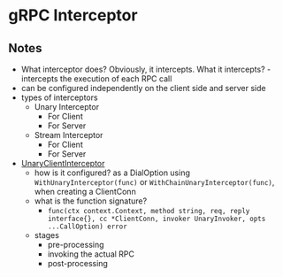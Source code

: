 # gRPC Interceptor

## Notes

- What interceptor does? Obviously, it intercepts. What it intercepts? - intercepts the execution of each RPC call
- can be configured independently on the client side and server side
- types of interceptors
  - Unary Interceptor
    - For Client
    - For Server
  - Stream Interceptor
    - For Client
    - For Server
- [UnaryClientInterceptor](https://pkg.go.dev/google.golang.org/grpc#UnaryClientInterceptor)
  - how is it configured? as a DialOption using `WithUnaryInterceptor(func)` or `WithChainUnaryInterceptor(func)`, when creating a ClientConn
  - what is the function signature?
    - `func(ctx context.Context, method string, req, reply interface{}, cc *ClientConn, invoker UnaryInvoker, opts ...CallOption) error`
  - stages
    - pre-processing
    - invoking the actual RPC
    - post-processing